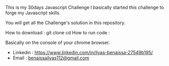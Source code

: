 This is my 30days Javascript Challenge
I basically started this challenge to forge my Javascript skills.

You will get all the Challenge's solution in this repository.

How to download : 
git clone 
cd 
How to run code :

 Basically on the console of your chrome browser.

* Linkedin : https://www.linkedin.com/in/ilyas-benaissa-27549b195/
* Email : benaissailyas112@gmail.com
